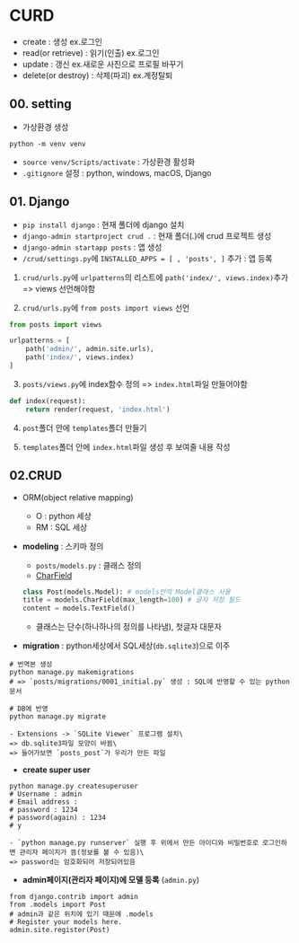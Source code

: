# CURD
- create : 생성 ex.로그인
- read(or retrieve) : 읽기(인출) ex.로그인
- update : 갱신 ex.새로운 사진으로 프로필 바꾸기
- delete(or destroy) : 삭제(파괴) ex.계정탈퇴

## 00. setting
- 가상환경 생성
```shell
python -m venv venv
```
- `source venv/Scripts/activate` : 가상환경 활성화
- `.gitignore` 설정 : python, windows, macOS, Django

## 01. Django
- `pip install django` : 현재 폴더에 django 설치
- `django-admin startproject crud .` : 현재 폴더(.)에 crud 프로젝트 생성
- `django-admin startapp posts` : 앱 생성
- `/crud/settings.py`에 `INSTALLED_APPS = [ , 'posts', ]` 추가 : 앱 등록

1. `crud/urls.py`에 `urlpatterns`의 리스트에 `path('index/', views.index)`추가 => views 선언해야함

2. `crud/urls.py`에 `from posts import views` 선언
```python
from posts import views

urlpatterns = [
    path('admin/', admin.site.urls),
    path('index/', views.index)
]
```

3. `posts/views.py`에 index함수 정의 => `index.html`파일 만들어야함
```python
def index(request):
    return render(request, 'index.html')
```

4. `post`폴더 안에 `templates`폴더 만들기

5. `templates`폴더 안에 `index.html`파일 생성 후 보여줄 내용 작성

## 02.CRUD
- ORM(object relative mapping)
    - O : python 세상
    - RM : SQL 세상
- **modeling** : 스키마 정의
    - `posts/models.py` : 클래스 정의
    - [CharField](https://docs.djangoproject.com/en/5.1/ref/forms/fields/#django.forms.CharField)
    ```python
    class Post(models.Model): # models안의 Model클래스 사용
    title = models.CharField(max_length=100) # 글자 저장 필드
    content = models.TextField()
    ```
    - 클래스는 단수(하나하나의 정의를 나타냄), 첫글자 대문자

- **migration** : python세상에서 SQL세상(`db.sqlite3`)으로 이주
```shell
# 번역본 생성
python manage.py makemigrations
# => `posts/migrations/0001_initial.py` 생성 : SQL에 반영할 수 있는 python 문서
```
```shell
# DB에 반영
python manage.py migrate
```
    - Extensions -> `SQLite Viewer` 프로그램 설치\
    => db.sqlite3파일 모양이 바뀜\
    => 들어가보면 `posts_post`가 우리가 만든 파일

- **create super user**
```shell
python manage.py createsuperuser
# Username : admin
# Email address : 
# password : 1234
# password(again) : 1234
# y
```
    - `python manage.py runserver` 실행 후 위에서 만든 아이디와 비밀번호로 로그인하면 관리자 페이지가 뜸(정보를 볼 수 있음)\
    => password는 암호화되어 저장되어있음
- **admin페이지(관리자 페이지)에 모델 등록** (`admin.py`)
```shell
from django.contrib import admin
from .models import Post
# admin과 같은 위치에 있기 때문에 .models
# Register your models here.
admin.site.register(Post)
```
